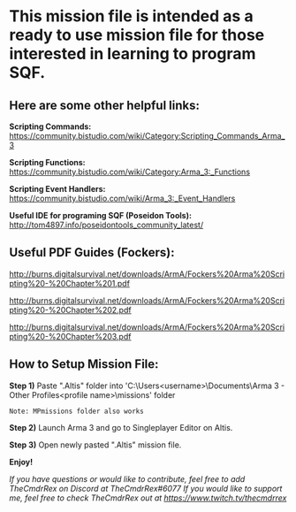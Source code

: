# This mission file is intended as a ready to use mission file for those interested in learning to program SQF.

## Here are some other helpful links:

**Scripting Commands:** https://community.bistudio.com/wiki/Category:Scripting_Commands_Arma_3

**Scripting Functions:** https://community.bistudio.com/wiki/Category:Arma_3:_Functions

**Scripting Event Handlers:** https://community.bistudio.com/wiki/Arma_3:_Event_Handlers

**Useful IDE for programing SQF (Poseidon Tools):** http://tom4897.info/poseidontools_community_latest/


## Useful PDF Guides (Fockers):

http://burns.digitalsurvival.net/downloads/ArmA/Fockers%20Arma%20Scripting%20-%20Chapter%201.pdf

http://burns.digitalsurvival.net/downloads/ArmA/Fockers%20Arma%20Scripting%20-%20Chapter%202.pdf

http://burns.digitalsurvival.net/downloads/ArmA/Fockers%20Arma%20Scripting%20-%20Chapter%203.pdf


## How to Setup Mission File:

**Step 1)** Paste ".Altis" folder into 'C:\Users\<username>\Documents\Arma 3 - Other Profiles\<profile name>\missions' folder

	Note: MPmissions folder also works
	
**Step 2)** Launch Arma 3 and go to Singleplayer Editor on Altis. 

**Step 3)** Open newly pasted ".Altis" mission file.


**Enjoy!**

*If you have questions or would like to contribute, feel free to add TheCmdrRex on Discord at TheCmdrRex#6077*
*If you would like to support me, feel free to check TheCmdrRex out at https://www.twitch.tv/thecmdrrex*
